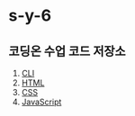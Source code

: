 # s-y-6
코딩온 수업 코드 저장소
---
1. [CLI](./01-cli/README.md)
2. [HTML](./02-html/README.md)
3. [CSS](./03-css/README.md)
4. [JavaScript](./04-javascript/README.md)
